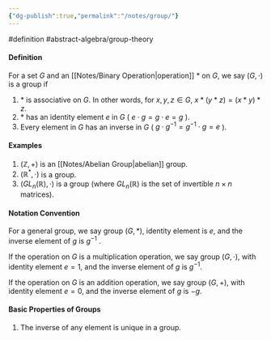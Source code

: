 ```yaml
---
{"dg-publish":true,"permalink":"/notes/group/"}
---
```


#definition #abstract-algebra/group-theory 

#### Definition
For a set $G$ and an [[Notes/Binary Operation\|operation]] $\ast$ on $G$, we say $(G, \cdot)$ is a group if 
1) $\ast$ is associative on $G$. In other words, for $x,y,z \in G$, $x\ast (y\ast z) = (x \ast y) \ast z$.
2) $\ast$ has an identity element $e$ in $G$ ( $e \cdot g = g \cdot e = g$ ).
3) Every element in $G$ has an inverse in $G$ ( $g \cdot g^{-1} = g^{-1} \cdot g = e$ ).

#### Examples
1) $(\mathbb{Z}, +)$ is an [[Notes/Abelian Group\|abelian]] group. 
2) $(\mathbb{R}^{\ast}, \cdot)$ is a group. 
3) $(GL_{n}(\mathbb{R}), \cdot)$ is a group (where $GL_n (\mathbb{R})$ is the set of invertible $n\times n$ matrices).

#### Notation Convention
For a general group, we say group $(G,\ast)$, identity element is $e$, and the inverse element of $g$ is $g^{-1}$ .

If the operation on $G$ is a multiplication operation, we say group $(G, \cdot)$, with identity element $e = 1$, and the inverse element of $g$ is $g^{-1}$.

If the operation on $G$ is an addition operation, we say group $(G, +)$, with identity element $e = 0$, and the inverse element of $g$ is $-g$.

#### Basic Properties of Groups
1) The inverse of any element is unique in a group.
